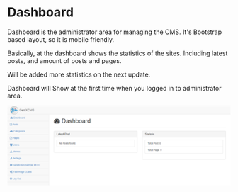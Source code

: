 # Dashboard
Dashboard is the administrator area for managing the CMS. It's Bootstrap based layout, so it is mobile friendly. 

Basically, at the dashboard shows the statistics of the sites. Including latest posts, and amount of posts and pages. 

Will be added more statistics on the next update.

Dashboard will Show at the first time when you logged in to administrator area.

![Dashboard](../img/dashboard.png)